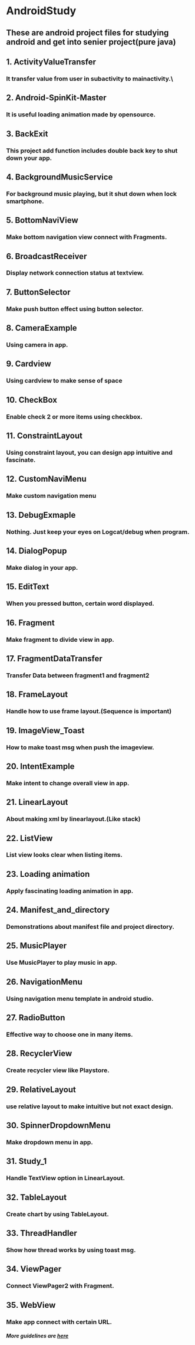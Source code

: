 AndroidStudy
========
These are android project files for studying android and get into senier project(pure java)
--------
## 1. ActivityValueTransfer
### It transfer value from user in subactivity to mainactivity.\
## 2. Android-SpinKit-Master
### It is useful loading animation made by opensource.
## 3. BackExit
### This project add function includes double back key to shut down your app.
## 4. BackgroundMusicService
### For background music playing, but it shut down when lock smartphone.
## 5. BottomNaviView
### Make bottom navigation view connect with Fragments.
## 6. BroadcastReceiver
### Display network connection status at textview.
## 7. ButtonSelector
### Make push button effect using button selector.
## 8. CameraExample
### Using camera in app.
## 9. Cardview
### Using cardview to make sense of space
## 10. CheckBox 
### Enable check 2 or more items using checkbox.
## 11. ConstraintLayout
### Using constraint layout, you can design app intuitive and fascinate.
## 12. CustomNaviMenu
### Make custom navigation menu
## 13. DebugExmaple
### Nothing. Just keep your eyes on Logcat/debug when program.
## 14. DialogPopup
### Make dialog in your app.
## 15. EditText 
### When you pressed button, certain word displayed.
## 16. Fragment
### Make fragment to divide view in app.
## 17. FragmentDataTransfer
### Transfer Data between fragment1 and fragment2
## 18. FrameLayout
### Handle how to use frame layout.(Sequence is important)
## 19. ImageView_Toast
### How to make toast msg when push the imageview.
## 20. IntentExample
### Make intent to change overall view in app.
## 21. LinearLayout
### About making xml by linearlayout.(Like stack)
## 22. ListView
### List view looks clear when listing items.
## 23. Loading animation
### Apply fascinating loading animation in app.
## 24. Manifest_and_directory
### Demonstrations about manifest file and project directory.
## 25. MusicPlayer
### Use MusicPlayer to play music in app.
## 26. NavigationMenu
### Using navigation menu template in android studio.
## 27. RadioButton
### Effective way to choose one in many items.
## 28. RecyclerView
### Create recycler view like Playstore.
## 29. RelativeLayout
### use relative layout to make intuitive but not exact design.
## 30. SpinnerDropdownMenu
### Make dropdown menu in app.
## 31. Study_1
### Handle TextView option in LinearLayout.
## 32. TableLayout
### Create chart by using TableLayout.
## 33. ThreadHandler
### Show how thread works by using toast msg.
## 34. ViewPager
### Connect ViewPager2 with Fragment.
## 35. WebView
### Make app connect with certain URL.
##### More guidelines are [here][link]
[link]: https://www.youtube.com/watch?v=UNKlX9J6m-A&list=PLC51MBz7PMyyyR2l4gGBMFMMUfYmBkZxm
